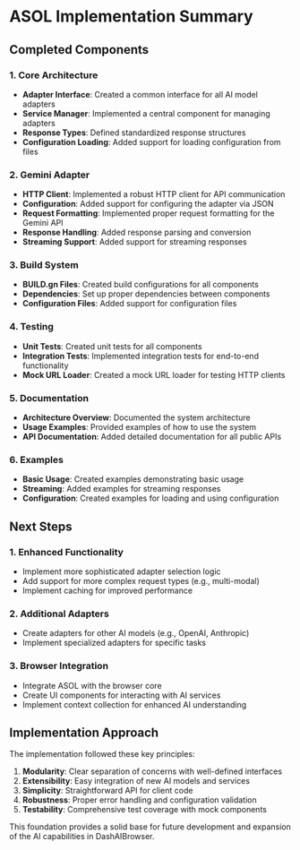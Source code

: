 # ASOL Implementation Summary

## Completed Components

### 1. Core Architecture
- **Adapter Interface**: Created a common interface for all AI model adapters
- **Service Manager**: Implemented a central component for managing adapters
- **Response Types**: Defined standardized response structures
- **Configuration Loading**: Added support for loading configuration from files

### 2. Gemini Adapter
- **HTTP Client**: Implemented a robust HTTP client for API communication
- **Configuration**: Added support for configuring the adapter via JSON
- **Request Formatting**: Implemented proper request formatting for the Gemini API
- **Response Handling**: Added response parsing and conversion
- **Streaming Support**: Added support for streaming responses

### 3. Build System
- **BUILD.gn Files**: Created build configurations for all components
- **Dependencies**: Set up proper dependencies between components
- **Configuration Files**: Added support for configuration files

### 4. Testing
- **Unit Tests**: Created unit tests for all components
- **Integration Tests**: Implemented integration tests for end-to-end functionality
- **Mock URL Loader**: Created a mock URL loader for testing HTTP clients

### 5. Documentation
- **Architecture Overview**: Documented the system architecture
- **Usage Examples**: Provided examples of how to use the system
- **API Documentation**: Added detailed documentation for all public APIs

### 6. Examples
- **Basic Usage**: Created examples demonstrating basic usage
- **Streaming**: Added examples for streaming responses
- **Configuration**: Created examples for loading and using configuration

## Next Steps

### 1. Enhanced Functionality
- Implement more sophisticated adapter selection logic
- Add support for more complex request types (e.g., multi-modal)
- Implement caching for improved performance

### 2. Additional Adapters
- Create adapters for other AI models (e.g., OpenAI, Anthropic)
- Implement specialized adapters for specific tasks

### 3. Browser Integration
- Integrate ASOL with the browser core
- Create UI components for interacting with AI services
- Implement context collection for enhanced AI understanding

## Implementation Approach

The implementation followed these key principles:

1. **Modularity**: Clear separation of concerns with well-defined interfaces
2. **Extensibility**: Easy integration of new AI models and services
3. **Simplicity**: Straightforward API for client code
4. **Robustness**: Proper error handling and configuration validation
5. **Testability**: Comprehensive test coverage with mock components

This foundation provides a solid base for future development and expansion of the AI capabilities in DashAIBrowser.